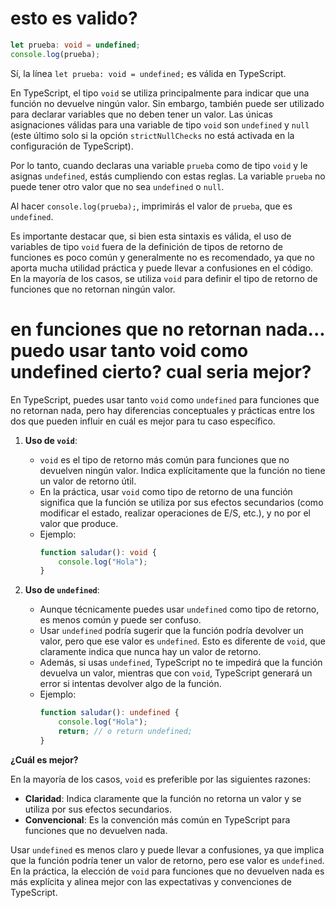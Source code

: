 # esto es valido?

```typescript
let prueba: void = undefined;
console.log(prueba);
```

Sí, la línea `let prueba: void = undefined;` es válida en TypeScript.

En TypeScript, el tipo `void` se utiliza principalmente para indicar que una función no devuelve ningún valor. Sin embargo, también puede ser utilizado para declarar variables que no deben tener un valor. Las únicas asignaciones válidas para una variable de tipo `void` son `undefined` y `null` (este último solo si la opción `strictNullChecks` no está activada en la configuración de TypeScript).

Por lo tanto, cuando declaras una variable `prueba` como de tipo `void` y le asignas `undefined`, estás cumpliendo con estas reglas. La variable `prueba` no puede tener otro valor que no sea `undefined` o `null`.

Al hacer `console.log(prueba);`, imprimirás el valor de `prueba`, que es `undefined`.

Es importante destacar que, si bien esta sintaxis es válida, el uso de variables de tipo `void` fuera de la definición de tipos de retorno de funciones es poco común y generalmente no es recomendado, ya que no aporta mucha utilidad práctica y puede llevar a confusiones en el código. En la mayoría de los casos, se utiliza `void` para definir el tipo de retorno de funciones que no retornan ningún valor.

# en funciones que no retornan nada... puedo usar tanto void como undefined cierto? cual seria mejor?

En TypeScript, puedes usar tanto `void` como `undefined` para funciones que no retornan nada, pero hay diferencias conceptuales y prácticas entre los dos que pueden influir en cuál es mejor para tu caso específico.

1. **Uso de `void`**:

    - `void` es el tipo de retorno más común para funciones que no devuelven ningún valor. Indica explícitamente que la función no tiene un valor de retorno útil.
    - En la práctica, usar `void` como tipo de retorno de una función significa que la función se utiliza por sus efectos secundarios (como modificar el estado, realizar operaciones de E/S, etc.), y no por el valor que produce.
    - Ejemplo:
        ```typescript
        function saludar(): void {
            console.log("Hola");
        }
        ```

2. **Uso de `undefined`**:
    - Aunque técnicamente puedes usar `undefined` como tipo de retorno, es menos común y puede ser confuso.
    - Usar `undefined` podría sugerir que la función podría devolver un valor, pero que ese valor es `undefined`. Esto es diferente de `void`, que claramente indica que nunca hay un valor de retorno.
    - Además, si usas `undefined`, TypeScript no te impedirá que la función devuelva un valor, mientras que con `void`, TypeScript generará un error si intentas devolver algo de la función.
    - Ejemplo:
        ```typescript
        function saludar(): undefined {
            console.log("Hola");
            return; // o return undefined;
        }
        ```

**¿Cuál es mejor?**

En la mayoría de los casos, `void` es preferible por las siguientes razones:

-   **Claridad**: Indica claramente que la función no retorna un valor y se utiliza por sus efectos secundarios.
-   **Convencional**: Es la convención más común en TypeScript para funciones que no devuelven nada.

Usar `undefined` es menos claro y puede llevar a confusiones, ya que implica que la función podría tener un valor de retorno, pero ese valor es `undefined`. En la práctica, la elección de `void` para funciones que no devuelven nada es más explícita y alinea mejor con las expectativas y convenciones de TypeScript.
